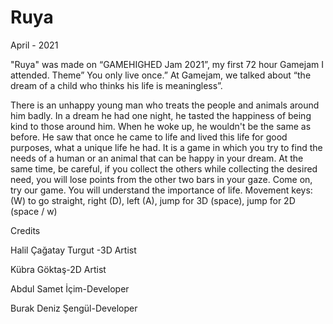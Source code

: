 # Ruya

April - 2021

"Ruya" was made on “GAMEHIGHED Jam 2021”, my first 72 hour Gamejam I attended. Theme” You only
live once.” At Gamejam, we talked about “the dream of a child who thinks his life is meaningless”.

There is an unhappy young man who treats the people and animals around him badly. In a dream he had one night, he tasted the happiness of being kind to those around him. When he woke up, he wouldn't be the same as before. He saw that once he came to life and lived this life for good purposes, what a unique life he had. It is a game in which you try to find the needs of a human or an animal that can be happy in your dream. At the same time, be careful, if you collect the others while collecting the desired need, you will lose points from the other two bars in your gaze. Come on, try our game. You will understand the importance of life. 
Movement keys: (W) to go straight, right (D), left (A), jump for 3D (space), jump for 2D (space / w)

Credits

Halil Çağatay Turgut -3D Artist

Kübra Göktaş-2D Artist

Abdul Samet İçim-Developer

Burak Deniz Şengül-Developer

